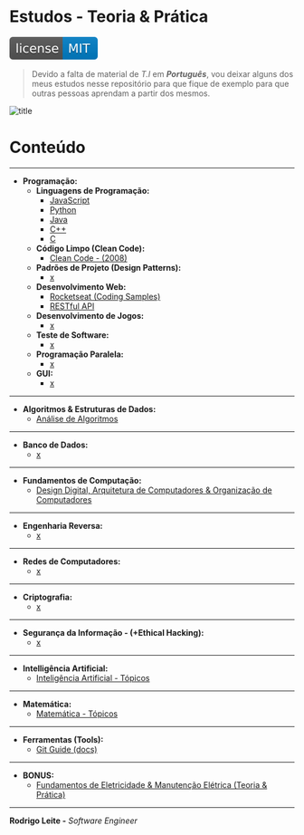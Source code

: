 # Estudos - Teoria & Prática

[![License MIT](res/license-MIT-blue.svg)](LICENSE.md)

> Devido a falta de material de *T.I* em ***Português***, vou deixar alguns dos meus estudos nesse repositório para que fique de exemplo para que outras pessoas aprendam a partir dos mesmos.

![title](res/newlogo.gif)

# Conteúdo

---

 - __Programação:__
   - __Linguagens de Programação:__
     - [JavaScript](modules/javascript-codes)
     - [Python](modules/python-codes)
     - [Java](modules/java-codes)
     - [C++](modules/cc-codes)
     - [C](modules/c-codes)
   - __Código Limpo (Clean Code):__
     - [Clean Code - (2008)](modules/clean-code-2008)
   - __Padrões de Projeto (Design Patterns):__
     - [x](#)
   - __Desenvolvimento Web:__
     - [Rocketseat (Coding Samples)](modules/rocketseat-samples)
     - [RESTful API](modules/restful-api)
   - __Desenvolvimento de Jogos:__
     - [x](#)
   - __Teste de Software:__
     - [x](#)
   - __Programação Paralela:__
     - [x](#)
   - __GUI:__
     - [x](#)

---

 - __Algoritmos & Estruturas de Dados:__
   - [Análise de Algoritmos](modules/analysis-of-algorithms)

---

 - __Banco de Dados:__
   - [x](#)

---

 - __Fundamentos de Computação:__
   - [Design Digital, Arquitetura de Computadores & Organização de Computadores](modules/dd-ca-and-co)

---

 - __Engenharia Reversa:__
   - [x](#)

---

 - __Redes de Computadores:__
   - [x](#)

---

 - __Criptografia:__
   - [x](#)

---

 - __Segurança da Informação - (+Ethical Hacking):__
   - [x](#)

---

 - __Intelligência Artificial:__
   - [Inteligência Artificial - Tópicos](modules/ai-codes)

---

 - __Matemática:__
   - [Matemática - Tópicos](modules/math-codes)

---

 - __Ferramentas (Tools):__
   - [Git Guide (docs)](modules/git-docs)

---

 - __BONUS:__
   - [Fundamentos de Eletricidade & Manutenção Elétrica (Teoria & Prática)](modules/electrician)

---

**Rodrigo Leite -** *Software Engineer*
